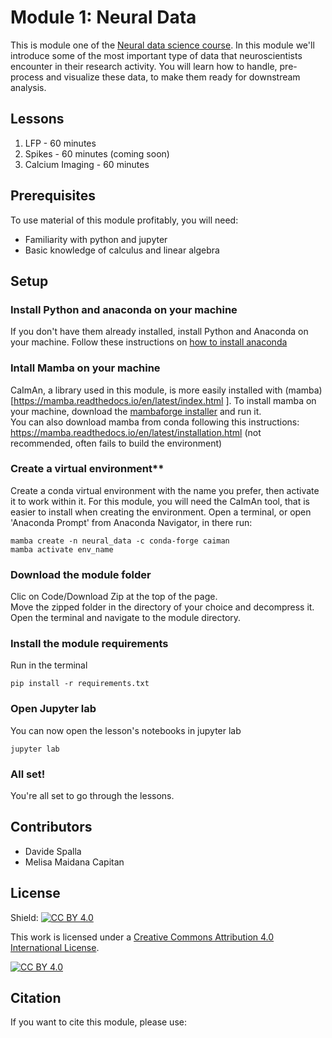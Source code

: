 # Module 1: Neural Data

This is module one of the [Neural data science course](https://neural-data-science-course.github.io/). In this module we'll introduce some of the most important type of data that neuroscientists encounter in their research activity.
You will learn how to handle, pre-process and visualize these data, to make them ready for downstream analysis.

## Lessons
01. LFP - 60 minutes
02. Spikes - 60 minutes (coming soon)
03. Calcium Imaging - 60 minutes

## Prerequisites
To use material of this module profitably, you will need:  
* Familiarity with python and jupyter
* Basic knowledge of calculus and linear algebra

## Setup

### Install Python and anaconda on your machine 
If you don't have them already installed, install Python and Anaconda on your machine.
Follow these instructions on [how to install anaconda](https://docs.anaconda.com/anaconda/install/)

### Intall Mamba on your machine
CaImAn, a library used in this module, is more easily installed with (mamba)[https://mamba.readthedocs.io/en/latest/index.html
].
To install mamba on your machine, download the [mambaforge installer](https://github.com/conda-forge/miniforge#mambaforge) and run it.  
You can also download mamba from conda following this instructions: https://mamba.readthedocs.io/en/latest/installation.html (not recommended, often fails to build the environment)

### Create a virtual environment**
Create a conda virtual environment with the name you prefer, then activate it to work within it.
For this module, you will need the CaImAn tool, that is easier to install when creating the environment. 
Open a terminal, or open 'Anaconda Prompt' from Anaconda Navigator, in there run:

```
mamba create -n neural_data -c conda-forge caiman
mamba activate env_name
```


### Download the module folder
Clic on Code/Download Zip at the top of the page.  
Move the zipped folder in the directory of your choice and decompress it.  
Open the terminal and navigate to the module directory.

### Install the module requirements

Run in the terminal

```
pip install -r requirements.txt
```

### Open Jupyter lab
You can now open the lesson's notebooks in jupyter lab
```
jupyter lab
```

### All set!
You're all set to go through the lessons.


## Contributors  
* Davide Spalla  
* Melisa Maidana Capitan  

## License


Shield: [![CC BY 4.0][cc-by-shield]][cc-by]

This work is licensed under a
[Creative Commons Attribution 4.0 International License][cc-by].

[![CC BY 4.0][cc-by-image]][cc-by]

[cc-by]: http://creativecommons.org/licenses/by/4.0/
[cc-by-image]: https://i.creativecommons.org/l/by/4.0/88x31.png
[cc-by-shield]: https://img.shields.io/badge/License-CC%20BY%204.0-lightgrey.svg

## Citation
If you want to cite this module, please use:
